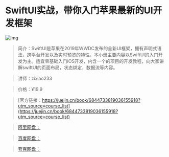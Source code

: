 # SwiftUI实战，带你入门苹果最新的UI开发框架

![img](../../assets/16e4a5eaadd0ee9c~tplv-t2oaga2asx-no-mark:280:280:200:280.png)

> 简介：SwiftUI是苹果在2019年WWDC发布的全新UI框架，拥有声明式语法，跨平台开发以及实时预览的特性。本小册主要内容以SwiftUI的入门开发为主。适宜零基础入门iOS开发，内含一个的项目的开发教程，向大家讲解swiftUI的页面布局，状态绑定，数据流等内容。

> 讲师：zixiao233

> 价格：¥19.9

> [官方链接：https://juejin.cn/book/6844733819036155918?utm_source=course_list](https://juejin.cn/book/6844733819036155918?utm_source=course_list)

> [阿里网盘：]()

> [百度网盘：]()

> [夸克网盘：]()
